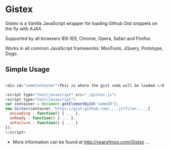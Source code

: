 # Gistex

Gistex is a Vanilla JavaScript wrapper for loading Github Gist snippets on the fly with AJAX.

Supported by all browsers IE6-IE9, Chrome, Opera, Safari and Firefox.

Works in all common JavaScript frameworks: MooTools, JQuery, Prototype, Dogo.

## Simple Usage

```javascript

<div id="someContainer">This is where the gist code will be loaded.</div>

<script type="text/javascript" src="./gistex.js">
<script type="text/javascript">
var container = document.getElementById('someID');
new Gistex(container,'https://gist.github.com/....js?file=...',{
  onLoading : function() { ... },
  onReady : function() { ... },
  onFailure : function() { ... }
});
</script>
```

* More information can be found at http://yearofmoo.com/Gistex ...
